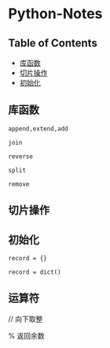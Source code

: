 # Python-Notes

## Table of Contents
* [库函数](#kuhanshu)
* [切片操作](#qiepian)
* [初始化](#chushihua)


## 库函数<a name="kuhanshu"></a>
```
append,extend,add
```
```
join
```
```
reverse
```
```
split
```
```
remove
```

## 切片操作<a name="qiepian"></a>

## 初始化<a name="chushihua"></a>
```
record = {}
```
```
record = dict()
```
## 运算符<a name="kuhanshu"></a>
// 向下取整

% 返回余数
